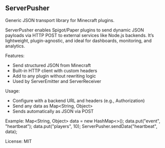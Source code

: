 ServerPusher
------------

Generic JSON transport library for Minecraft plugins.

ServerPusher enables Spigot/Paper plugins to send dynamic JSON payloads via HTTP POST to external services like Node.js backends. It’s lightweight, plugin-agnostic, and ideal for dashboards, monitoring, and analytics.

Features:
- Send structured JSON from Minecraft
- Built-in HTTP client with custom headers
- Add to any plugin without rewriting logic
- Used by ServerEmitter and ServerReceiver

Usage:
- Configure with a backend URL and headers (e.g., Authorization)
- Send any data as Map<String, Object>
- Sends automatically as JSON via POST

Example:
  Map<String, Object> data = new HashMap<>();
  data.put("event", "heartbeat");
  data.put("players", 10);
  ServerPusher.sendData("heartbeat", data);

License:
MIT
